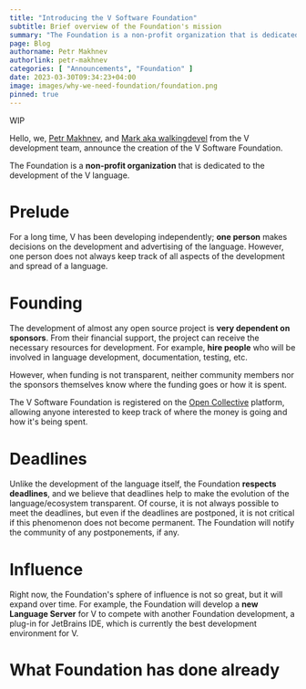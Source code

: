```yaml
---
title: "Introducing the V Software Foundation"
subtitle: Brief overview of the Foundation's mission
summary: "The Foundation is a non-profit organization that is dedicated to the development of the V language. It is a place where people can come together to work on the V language and its ecosystem."
page: Blog
authorname: Petr Makhnev
authorlink: petr-makhnev
categories: [ "Announcements", "Foundation" ]
date: 2023-03-30T09:34:23+04:00
image: images/why-we-need-foundation/foundation.png
pinned: true
---
```


WIP

Hello, we,
[Petr Makhnev](https://github.com/i582), and
[Mark aka walkingdevel](https://github.com/walkingdevel)
from the V development team, announce the
creation of the V Software Foundation.

The Foundation is a **non-profit organization** that is dedicated to the development of the V
language.

# Prelude

For a long time, V has been developing independently; **one person** makes decisions on the
development and advertising of the language.
However, one person does not always keep track of all aspects of the development and spread of a
language.

# Founding

The development of almost any open source project is **very dependent on sponsors**.
From their financial support, the project can receive the necessary resources for development.
For example, **hire people** who will be involved in language development, documentation, testing,
etc.

However, when funding is not transparent, neither community members nor the sponsors themselves know
where the funding goes or how it is spent.

The V Software Foundation is registered on the
[Open Collective](https://opencollective.com/) platform,
allowing anyone interested to keep
track of where the money is going and how it's being spent.

# Deadlines

Unlike the development of the language itself, the Foundation **respects deadlines**, and we believe
that deadlines help to make the evolution of the language/ecosystem transparent.
Of course, it is not always possible to meet the deadlines, but even if the deadlines are postponed,
it is not critical if this phenomenon does not become permanent.
The Foundation will notify the community of any postponements, if any.

# Influence

Right now, the Foundation's sphere of influence is not so great, but it will expand over time.
For example, the Foundation will develop a **new Language Server** for V to compete with another
Foundation development, a plug-in for JetBrains IDE, which is currently the best development
environment for V.

# What Foundation has done already


